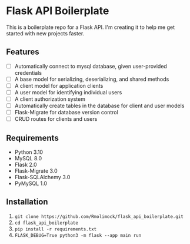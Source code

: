 # Flask API Boilerplate
This is a boilerplate repo for a Flask API. I'm creating it to help me get started with new projects faster.

## Features
- [ ] Automatically connect to mysql database, given user-provided credentials
- [ ] A base model for serializing, deserializing, and shared methods
- [ ] A client model for application clients
- [ ] A user model for identifying individual users
- [ ] A client authorization system
- [ ] Automatically create tables in the database for client and user models
- [ ] Flask-Migrate for database version control
- [ ] CRUD routes for clients and users

## Requirements
- Python 3.10
- MySQL 8.0
- Flask 2.0
- Flask-Migrate 3.0
- Flask-SQLAlchemy 3.0
- PyMySQL 1.0

## Installation
1. `git clone https://github.com/Rmolimock/flask_api_boilerplate.git`
2. `cd flask_api_boilerplate`
3. `pip install -r requirements.txt`
4. `FLASK_DEBUG=True python3 -m flask --app main run`
